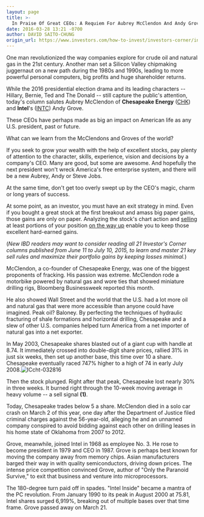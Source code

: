 ```yaml
---
layout: page
title: >-
  In Praise Of Great CEOs: A Requiem For Aubrey McClendon And Andy Grove
date: 2016-03-28 13:21 -0700
author: DAVID SAITO-CHUNG
origin_url: https://www.investors.com/how-to-invest/investors-corner/in-praise-of-great-ceos-a-requiem-for-aubrey-mcclendon-andy-grove
---
```





One man revolutionized the way companies explore for crude oil and natural gas in the 21st century. Another man set a Silicon Valley chipmaking juggernaut on a new path during the 1980s and 1990s, leading to more powerful personal computers, big profits and huge shareholder returns.


While the 2016 presidential election drama and its leading characters -- Hillary, Bernie, Ted and The Donald -- still capture the public's attention, today's column salutes Aubrey McClendon of **Chesapeake Energy** ([CHK](https://research.investors.com/quote.aspx?symbol=CHK)) and **Intel**'s ([INTC](https://research.investors.com/quote.aspx?symbol=INTC)) Andy Grove.


These CEOs have perhaps made as big an impact on American life as any U.S. president, past or future.


What can we learn from the McClendons and Groves of the world?


If you seek to grow your wealth with the help of excellent stocks, pay plenty of attention to the character, skills, experience, vision and decisions by a company's CEO. Many are good, but some are awesome. And hopefully the next president won't wreck America's free enterprise system, and there will be a new Aubrey, Andy or Steve Jobs.


At the same time, don't get too overly swept up by the CEO's magic, charm or long years of success.


At some point, as an investor, you must have an exit strategy in mind. Even if you bought a great stock at the first breakout and amass big paper gains, those gains are only on paper. Analyzing the stock's chart action and [selling](http://education.investors.com/courselandingpage.aspx?id=735788) at least portions of your position [on the way up](https://www.investors.com/how-to-invest/investors-corner/dont-led-greed-dictate-investment-decisions/) enable you to keep those excellent hard-earned gains.


(*New IBD readers may want to consider reading all 21 Investor's Corner columns published from June 11 to July 10, 2015, to learn and master 21 key sell rules and maximize their portfolio gains by keeping losses minimal.*)


McClendon, a co-founder of Chesapeake Energy, was one of the biggest proponents of fracking. His passion was extreme. McClendon rode a motorbike powered by natural gas and wore ties that showed miniature drilling rigs, Bloomberg Businessweek reported this month.


He also showed Wall Street and the world that the U.S. had a lot more oil and natural gas that were more accessible than anyone could have imagined. Peak oil? Baloney. By perfecting the techniques of hydraulic fracturing of shale formations and horizontal drilling, Chesapeake and a slew of other U.S. companies helped turn America from a net importer of natural gas into a net exporter.


In May 2003, Chesapeake shares blasted out of a giant cup with handle at 8.74. It immediately crossed into double-digit share prices, rallied 31% in just six weeks, then set up another base, this time over 10 a share. Chesapeake eventually raced 747% higher to a high of 74 in early July 2008.![ICcht-032816](https://www.investors.com/wp-content/uploads/2016/03/ICcht-032816.jpg)


Then the stock plunged. Right after that peak, Chesapeake lost nearly 30% in three weeks. It burned right through the 10-week moving average in heavy volume -- a sell signal **(1)**.


Today, Chesapeake trades below 5 a share. McClendon died in a solo car crash on March 2 of this year, one day after the Department of Justice filed criminal charges against the 56-year-old, alleging he and an unnamed company conspired to avoid bidding against each other on drilling leases in his home state of Oklahoma from 2007 to 2012.


Grove, meanwhile, joined Intel in 1968 as employee No. 3. He rose to become president in 1979 and CEO in 1987. Grove is perhaps best known for moving the company away from memory chips. Asian manufacturers barged their way in with quality semiconductors, driving down prices. The intense price competition convinced Grove, author of "Only the Paranoid Survive," to exit that business and venture into microprocessors.


The 180-degree turn paid off in spades. "Intel Inside" became a mantra of the PC revolution. From January 1990 to its peak in August 2000 at 75.81, Intel shares surged 6,919%, breaking out of multiple bases over that time frame. Grove passed away on March 21.




